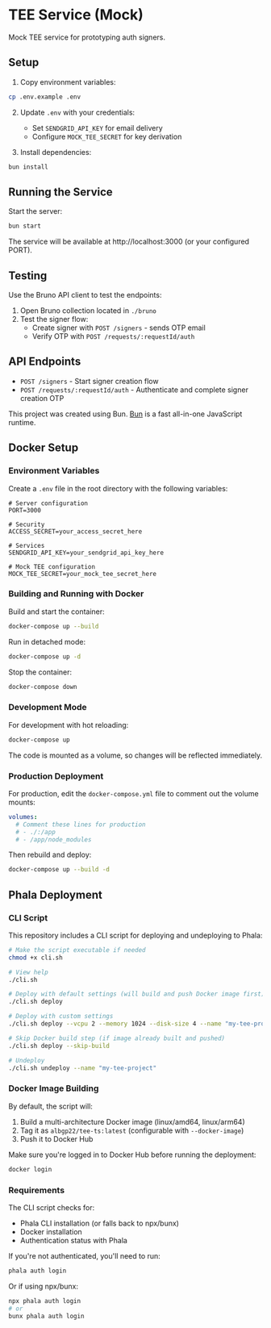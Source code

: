 # TEE Service (Mock)

Mock TEE service for prototyping auth signers.

## Setup

1. Copy environment variables:

```bash
cp .env.example .env
```

2. Update `.env` with your credentials:
   - Set `SENDGRID_API_KEY` for email delivery
   - Configure `MOCK_TEE_SECRET` for key derivation

3. Install dependencies:

```bash
bun install
```

## Running the Service

Start the server:

```bash
bun start
```

The service will be available at http://localhost:3000 (or your configured PORT).

## Testing

Use the Bruno API client to test the endpoints:

1. Open Bruno collection located in `./bruno`
2. Test the signer flow:
   - Create signer with `POST /signers` - sends OTP email
   - Verify OTP with `POST /requests/:requestId/auth`

## API Endpoints

- `POST /signers` - Start signer creation flow
- `POST /requests/:requestId/auth` - Authenticate and complete signer creation OTP

This project was created using Bun. [Bun](https://bun.sh) is a fast all-in-one JavaScript runtime.

## Docker Setup

### Environment Variables

Create a `.env` file in the root directory with the following variables:

```
# Server configuration
PORT=3000

# Security
ACCESS_SECRET=your_access_secret_here

# Services
SENDGRID_API_KEY=your_sendgrid_api_key_here

# Mock TEE configuration
MOCK_TEE_SECRET=your_mock_tee_secret_here
```

### Building and Running with Docker

Build and start the container:

```bash
docker-compose up --build
```

Run in detached mode:

```bash
docker-compose up -d
```

Stop the container:

```bash
docker-compose down
```

### Development Mode

For development with hot reloading:

```bash
docker-compose up
```

The code is mounted as a volume, so changes will be reflected immediately.

### Production Deployment

For production, edit the `docker-compose.yml` file to comment out the volume mounts:

```yaml
volumes:
  # Comment these lines for production
  # - ./:/app
  # - /app/node_modules
```

Then rebuild and deploy:

```bash
docker-compose up --build -d
```

## Phala Deployment

### CLI Script

This repository includes a CLI script for deploying and undeploying to Phala:

```bash
# Make the script executable if needed
chmod +x cli.sh

# View help
./cli.sh

# Deploy with default settings (will build and push Docker image first)
./cli.sh deploy

# Deploy with custom settings
./cli.sh deploy --vcpu 2 --memory 1024 --disk-size 4 --name "my-tee-project" --docker-image "myorg/myimage:latest"

# Skip Docker build step (if image already built and pushed)
./cli.sh deploy --skip-build

# Undeploy
./cli.sh undeploy --name "my-tee-project"
```

### Docker Image Building

By default, the script will:
1. Build a multi-architecture Docker image (linux/amd64, linux/arm64)
2. Tag it as `albgp22/tee-ts:latest` (configurable with `--docker-image`)
3. Push it to Docker Hub

Make sure you're logged in to Docker Hub before running the deployment:
```bash
docker login
```

### Requirements

The CLI script checks for:
- Phala CLI installation (or falls back to npx/bunx)
- Docker installation
- Authentication status with Phala

If you're not authenticated, you'll need to run:
```bash
phala auth login
```

Or if using npx/bunx:
```bash
npx phala auth login
# or
bunx phala auth login
```
